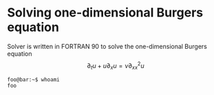 # Solving one-dimensional Burgers equation 

Solver is written in FORTRAN 90 to solve the one-dimensional Burgers equation
$$\partial_t u + u\partial_x u = \nu \partial_{xx}^2 u$$

```console
foo@bar:~$ whoami
foo
```
